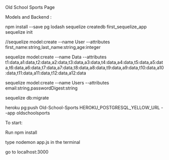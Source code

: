 Old School Sports Page 

Models and Backend : 

npm install --save pg lodash sequelize
createdb first_sequelize_app
sequelize init

//sequelize model:create --name User --attributes first_name:string,last_name:string,age:integer

sequelize model:create --name Data --attributes t1:data,a1:data,t2:data,a2:data,t3:data,a3:data,t4:data,a4:data,t5:data,a5:data,t6:data,a6:data,t7:data,a7:data,t8:data,a8:data,t9:data,a9:data,t10:data,a10:data,t11:data,a11:data,t12:data,a12:data

sequelize model:create --name Users --attributes email:string,passwordDigest:string

sequelize db:migrate

 heroku pg:push Old-School-Sports HEROKU_POSTGRESQL_YELLOW_URL --app oldschoolsports

To start: 

Run npm install 

type nodemon app.js in the terminal 

go to localhost:3000